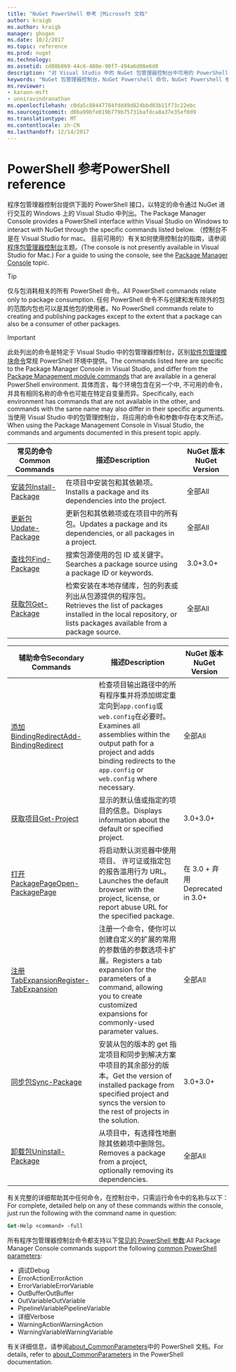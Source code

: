 ```yaml
---
title: "NuGet PowerShell 参考 |Microsoft 文档"
author: kraigb
ms.author: kraigb
manager: ghogen
ms.date: 10/2/2017
ms.topic: reference
ms.prod: nuget
ms.technology: 
ms.assetid: cd08b869-44c6-480e-90f7-494a6d08e6d0
description: "对 Visual Studio 中的 NuGet 包管理器控制台中可用的 PowerShell 命令的完整引用。"
keywords: "NuGet 包管理器控制台，NuGet Powershell 命令，NuGet Powershell 参考"
ms.reviewer:
- karann-msft
- unniravindranathan
ms.openlocfilehash: c0da5c88447784fdd49d824bbd03b11f73c22ebc
ms.sourcegitcommit: d0ba99bfe019b779b75731bafdca8a37e35ef0d9
ms.translationtype: MT
ms.contentlocale: zh-CN
ms.lasthandoff: 12/14/2017
---
```

# <a name="powershell-reference"></a><span data-ttu-id="27626-104">PowerShell 参考</span><span class="sxs-lookup"><span data-stu-id="27626-104">PowerShell reference</span></span>

<span data-ttu-id="27626-105">程序包管理器控制台提供下面的 PowerShell 接口，以特定的命令通过 NuGet 进行交互的 Windows 上的 Visual Studio 中列出。</span><span class="sxs-lookup"><span data-stu-id="27626-105">The Package Manager Console provides a PowerShell interface within Visual Studio on Windows to interact with NuGet through the specific commands listed below.</span></span> <span data-ttu-id="27626-106">（控制台不是在 Visual Studio for mac。 目前可用的）有关如何使用控制台的指南，请参阅[程序包管理器控制台](../tools/package-manager-console.md)主题。</span><span class="sxs-lookup"><span data-stu-id="27626-106">(The console is not presently available in Visual Studio for Mac.) For a guide to using the console, see the [Package Manager Console](../tools/package-manager-console.md) topic.</span></span>

> [!Tip]
> <span data-ttu-id="27626-107">仅与包消耗相关的所有 PowerShell 命令。</span><span class="sxs-lookup"><span data-stu-id="27626-107">All PowerShell commands relate only to package consumption.</span></span> <span data-ttu-id="27626-108">任何 PowerShell 命令不与创建和发布除外的包的范围内包也可以是其他包的使用者。</span><span class="sxs-lookup"><span data-stu-id="27626-108">No PowerShell commands relate to creating and publishing packages except to the extent that a package can also be a consumer of other packages.</span></span>

> [!Important]
> <span data-ttu-id="27626-109">此处列出的命令是特定于 Visual Studio 中的包管理器控制台，区别[软件包管理模块命令](https://msdn.microsoft.com/powershell/reference/6/packagemanagement/packagemanagement)常规 PowerShell 环境中提供。</span><span class="sxs-lookup"><span data-stu-id="27626-109">The commands listed here are specific to the Package Manager Console in Visual Studio, and differ from the [Package Management module commands](https://msdn.microsoft.com/powershell/reference/6/packagemanagement/packagemanagement) that are available in a general PowerShell environment.</span></span> <span data-ttu-id="27626-110">具体而言，每个环境包含在另一个中, 不可用的命令，并具有相同名称的命令也可能在特定自变量而异。</span><span class="sxs-lookup"><span data-stu-id="27626-110">Specifically, each environment has commands that are not available in the other, and commands with the same name may also differ in their specific arguments.</span></span> <span data-ttu-id="27626-111">当使用 Visual Studio 中的包管理控制台，将应用的命令和参数中存在本文所述。</span><span class="sxs-lookup"><span data-stu-id="27626-111">When using the Package Management Console in Visual Studio, the commands and arguments documented in this present topic apply.</span></span>

| <span data-ttu-id="27626-112">常见的命令</span><span class="sxs-lookup"><span data-stu-id="27626-112">Common Commands</span></span> | <span data-ttu-id="27626-113">描述</span><span class="sxs-lookup"><span data-stu-id="27626-113">Description</span></span> | <span data-ttu-id="27626-114">NuGet 版本</span><span class="sxs-lookup"><span data-stu-id="27626-114">NuGet Version</span></span> |
| --- | --- | --- |
| [<span data-ttu-id="27626-115">安装包</span><span class="sxs-lookup"><span data-stu-id="27626-115">Install-Package</span></span>](ps-ref-install-package.md) | <span data-ttu-id="27626-116">在项目中安装包和其依赖项。</span><span class="sxs-lookup"><span data-stu-id="27626-116">Installs a package and its dependencies into the project.</span></span> | <span data-ttu-id="27626-117">全部</span><span class="sxs-lookup"><span data-stu-id="27626-117">All</span></span> |
| [<span data-ttu-id="27626-118">更新包</span><span class="sxs-lookup"><span data-stu-id="27626-118">Update-Package</span></span>](ps-ref-update-package.md) | <span data-ttu-id="27626-119">更新包和其依赖项或在项目中的所有包。</span><span class="sxs-lookup"><span data-stu-id="27626-119">Updates a package and its dependencies, or all packages in a project.</span></span> | <span data-ttu-id="27626-120">全部</span><span class="sxs-lookup"><span data-stu-id="27626-120">All</span></span> |
| [<span data-ttu-id="27626-121">查找包</span><span class="sxs-lookup"><span data-stu-id="27626-121">Find-Package</span></span>](ps-ref-find-package.md) | <span data-ttu-id="27626-122">搜索包源使用的包 ID 或关键字。</span><span class="sxs-lookup"><span data-stu-id="27626-122">Searches a package source using a package ID or keywords.</span></span> | <span data-ttu-id="27626-123">3.0+</span><span class="sxs-lookup"><span data-stu-id="27626-123">3.0+</span></span> |
| [<span data-ttu-id="27626-124">获取包</span><span class="sxs-lookup"><span data-stu-id="27626-124">Get-Package</span></span>](ps-ref-get-package.md) | <span data-ttu-id="27626-125">检索安装在本地存储库，包的列表或列出从包源提供的程序包。</span><span class="sxs-lookup"><span data-stu-id="27626-125">Retrieves the list of packages installed in the local repository, or lists packages available from a package source.</span></span> | <span data-ttu-id="27626-126">全部</span><span class="sxs-lookup"><span data-stu-id="27626-126">All</span></span> |

| <span data-ttu-id="27626-127">辅助命令</span><span class="sxs-lookup"><span data-stu-id="27626-127">Secondary Commands</span></span> | <span data-ttu-id="27626-128">描述</span><span class="sxs-lookup"><span data-stu-id="27626-128">Description</span></span> | <span data-ttu-id="27626-129">NuGet 版本</span><span class="sxs-lookup"><span data-stu-id="27626-129">NuGet Version</span></span> |
| --- | --- | --- |
| [<span data-ttu-id="27626-130">添加 BindingRedirect</span><span class="sxs-lookup"><span data-stu-id="27626-130">Add-BindingRedirect</span></span>](ps-ref-add-bindingredirect.md) | <span data-ttu-id="27626-131">检查项目输出路径中的所有程序集并将添加绑定重定向到`app.config`或`web.config`在必要时。</span><span class="sxs-lookup"><span data-stu-id="27626-131">Examines all assemblies within the output path for a project and adds binding redirects to the `app.config` or `web.config` where necessary.</span></span> | <span data-ttu-id="27626-132">全部</span><span class="sxs-lookup"><span data-stu-id="27626-132">All</span></span> |
| [<span data-ttu-id="27626-133">获取项目</span><span class="sxs-lookup"><span data-stu-id="27626-133">Get-Project</span></span>](ps-ref-get-project.md) | <span data-ttu-id="27626-134">显示的默认值或指定的项目的信息。</span><span class="sxs-lookup"><span data-stu-id="27626-134">Displays information about the default or specified project.</span></span> | <span data-ttu-id="27626-135">3.0+</span><span class="sxs-lookup"><span data-stu-id="27626-135">3.0+</span></span> |
| [<span data-ttu-id="27626-136">打开 PackagePage</span><span class="sxs-lookup"><span data-stu-id="27626-136">Open-PackagePage</span></span>](ps-ref-open-packagepage.md) | <span data-ttu-id="27626-137">将启动默认浏览器中使用项目、 许可证或指定包的报告滥用行为 URL。</span><span class="sxs-lookup"><span data-stu-id="27626-137">Launches the default browser with the project, license, or report abuse URL for the specified package.</span></span> | <span data-ttu-id="27626-138">在 3.0 + 弃用</span><span class="sxs-lookup"><span data-stu-id="27626-138">Deprecated in 3.0+</span></span> |
| [<span data-ttu-id="27626-139">注册 TabExpansion</span><span class="sxs-lookup"><span data-stu-id="27626-139">Register-TabExpansion</span></span>](ps-ref-register-tabexpansion.md) | <span data-ttu-id="27626-140">注册一个命令，使你可以创建自定义的扩展的常用的参数值的参数选项卡扩展。</span><span class="sxs-lookup"><span data-stu-id="27626-140">Registers a tab expansion for the parameters of a command, allowing you to create customized expansions for commonly-used parameter values.</span></span> | <span data-ttu-id="27626-141">全部</span><span class="sxs-lookup"><span data-stu-id="27626-141">All</span></span> |
| [<span data-ttu-id="27626-142">同步包</span><span class="sxs-lookup"><span data-stu-id="27626-142">Sync-Package</span></span>](ps-ref-sync-package.md) | <span data-ttu-id="27626-143">安装从包的版本的 get 指定项目和同步到解决方案中项目的其余部分的版本。</span><span class="sxs-lookup"><span data-stu-id="27626-143">Get the version of installed package from specified project and syncs the version to the rest of projects in the solution.</span></span> | <span data-ttu-id="27626-144">3.0+</span><span class="sxs-lookup"><span data-stu-id="27626-144">3.0+</span></span> |
| [<span data-ttu-id="27626-145">卸载包</span><span class="sxs-lookup"><span data-stu-id="27626-145">Uninstall-Package</span></span>](ps-ref-uninstall-package.md) | <span data-ttu-id="27626-146">从项目中，有选择性地删除其依赖项中删除包。</span><span class="sxs-lookup"><span data-stu-id="27626-146">Removes a package from a project, optionally removing its dependencies.</span></span> | <span data-ttu-id="27626-147">全部</span><span class="sxs-lookup"><span data-stu-id="27626-147">All</span></span> |

<span data-ttu-id="27626-148">有关完整的详细帮助其中任何命令，在控制台中，只需运行命令中的名称与以下：</span><span class="sxs-lookup"><span data-stu-id="27626-148">For complete, detailed help on any of these commands within the console, just run the following with the command name in question:</span></span>

```ps
Get-Help <command> -full
```

<span data-ttu-id="27626-149">所有程序包管理器控制台命令都支持以下[常见的 PowerShell 参数](http://go.microsoft.com/fwlink/?LinkID=113216):</span><span class="sxs-lookup"><span data-stu-id="27626-149">All Package Manager Console commands support the following [common PowerShell parameters](http://go.microsoft.com/fwlink/?LinkID=113216):</span></span>

- <span data-ttu-id="27626-150">调试</span><span class="sxs-lookup"><span data-stu-id="27626-150">Debug</span></span>
- <span data-ttu-id="27626-151">ErrorAction</span><span class="sxs-lookup"><span data-stu-id="27626-151">ErrorAction</span></span>
- <span data-ttu-id="27626-152">ErrorVariable</span><span class="sxs-lookup"><span data-stu-id="27626-152">ErrorVariable</span></span>
- <span data-ttu-id="27626-153">OutBuffer</span><span class="sxs-lookup"><span data-stu-id="27626-153">OutBuffer</span></span>
- <span data-ttu-id="27626-154">OutVariable</span><span class="sxs-lookup"><span data-stu-id="27626-154">OutVariable</span></span>
- <span data-ttu-id="27626-155">PipelineVariable</span><span class="sxs-lookup"><span data-stu-id="27626-155">PipelineVariable</span></span>
- <span data-ttu-id="27626-156">详细</span><span class="sxs-lookup"><span data-stu-id="27626-156">Verbose</span></span>
- <span data-ttu-id="27626-157">WarningAction</span><span class="sxs-lookup"><span data-stu-id="27626-157">WarningAction</span></span>
- <span data-ttu-id="27626-158">WarningVariable</span><span class="sxs-lookup"><span data-stu-id="27626-158">WarningVariable</span></span>

<span data-ttu-id="27626-159">有关详细信息，请参阅[about_CommonParameters](http://go.microsoft.com/fwlink/?LinkID=113216)中的 PowerShell 文档。</span><span class="sxs-lookup"><span data-stu-id="27626-159">For details, refer to [about_CommonParameters](http://go.microsoft.com/fwlink/?LinkID=113216) in the PowerShell documentation.</span></span>
